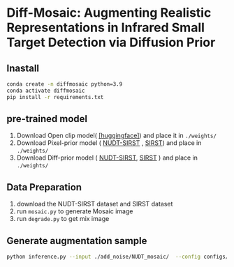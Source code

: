 # Diff-Mosaic: Augmenting Realistic Representations in Infrared Small Target Detection via Diffusion Prior
## Inastall

```bash
conda create -n diffmosaic python=3.9
conda activate diffmosaic
pip install -r requirements.txt
```

## pre-trained model

1. Download Open clip model( [[huggingface]](https://huggingface.co/laion/CLIP-ViT-H-14-laion2B-s32B-b79K/resolve/main/open_clip_pytorch_model.bin)) and place it in `./weights/` 
2. Download Pixel-prior model ( [NUDT-SIRST](https://drive.google.com/file/d/1_qbtsj2GBZC53_8NgrN1tdc5Mx4Gz6wm/view?usp=drive_link) , [SIRST](https://drive.google.com/file/d/1Hg1Ejf1JoLcFcxwyXW5LNfHaXuxGvUch/view?usp=drive_link)) and place in `./weights/`
3. Download Diff-prior model ( [NUDT-SIRST](https://drive.google.com/file/d/1A0eAPv4gHYHU6uz4lUUylrbY-_df0UiS/view?usp=drive_link), [SIRST](https://drive.google.com/file/d/1QZ9c5kuaP_djg-O26HmBzhshlU6Y55q4/view?usp=drive_link) ) and place in `./weights/`

## Data Preparation
1. download the NUDT-SIRST dataset and SIRST dataset
2. run `mosaic.py` to generate Mosaic image
3. run `degrade.py` to get mix image

## Generate  augmentation sample

```bash
python inference.py --input ./add_noise/NUDT_mosaic/  --config configs/model/diff_prior.yaml --ckpt weights/NUDT_stage2/last.ckpt --swinir_ckpt weights/NUDT_stage1/last.ckpt --steps 50 --sr_scale 1 --repeat_times 1 --color_fix_type wavelet --output results/nudt_moc/ --device cuda --use_guidance --g_scale 400 --g_t_start 200
```

